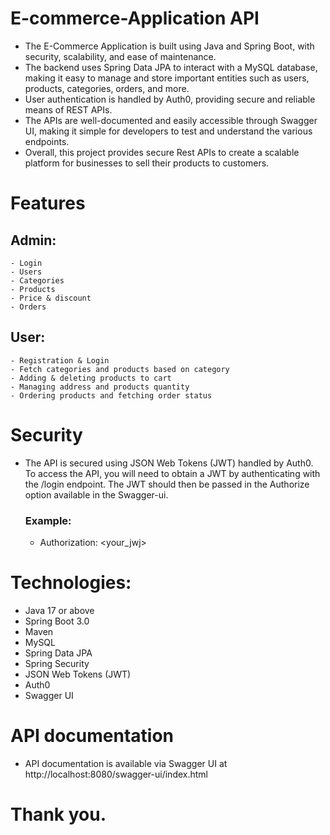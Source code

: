 # E-commerce-Application API

- The E-Commerce Application is built using Java and Spring Boot, with security, scalability, and ease of maintenance. 
- The backend uses Spring Data JPA to interact with a MySQL database, making it easy to manage and store important entities such as users, products, categories, orders, and more. 
- User authentication is handled by Auth0, providing secure and reliable means of REST APIs.
- The APIs are well-documented and easily accessible through Swagger UI, making it simple for developers to test and understand the various endpoints. 
- Overall, this project provides secure Rest APIs to create a scalable platform for businesses to sell their products to customers.

# Features
  ## Admin:
    - Login
    - Users
    - Categories
    - Products
    - Price & discount
    - Orders

  ## User:
    - Registration & Login
    - Fetch categories and products based on category
    - Adding & deleting products to cart
    - Managing address and products quantity
    - Ordering products and fetching order status

# Security
- The API is secured using JSON Web Tokens (JWT) handled by Auth0. To access the API, you will need to obtain a JWT by authenticating with the /login endpoint. The JWT should then be passed in the Authorize option available in the Swagger-ui.
  ### Example:
  - Authorization: <your_jwj>

# Technologies:
- Java 17 or above
- Spring Boot 3.0
- Maven
- MySQL
- Spring Data JPA
- Spring Security
- JSON Web Tokens (JWT)
- Auth0
- Swagger UI

# API documentation
- API documentation is available via Swagger UI at http://localhost:8080/swagger-ui/index.html

# Thank you.
